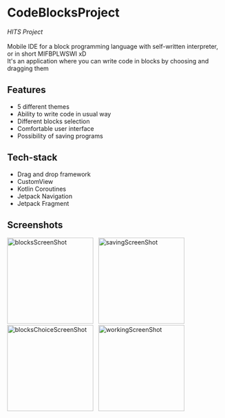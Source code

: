 # CodeBlocksProject

*HITS Project*
<br/>
<br/>
Mobile IDE for a block programming language with self-written interpreter, or in short MIFBPLWSWI xD <br/>
It's an application where you can write code in blocks by choosing and dragging them
<br/>
## Features
- 5 different themes
- Ability to write code in usual way
- Different blocks selection
- Comfortable user interface
- Possibility of saving programs<br/>
## Tech-stack
- Drag and drop framework
- CustomView
- Kotlin Coroutines
- Jetpack Navigation
- Jetpack Fragment<br/>
## Screenshots
<p>
<img src="https://user-images.githubusercontent.com/98749008/191178405-e5b08ca1-c314-4782-b0b9-52842a830297.jpg" alt="blocksScreenShot" width="200"/> 
&nbsp;
<img src="https://user-images.githubusercontent.com/98749008/191178454-f23d8dd9-0b65-4ea9-95da-fb26f1ce3ed8.jpg" alt="savingScreenShot" width="200"/> 
&nbsp;
<img src="https://user-images.githubusercontent.com/98749008/191178461-c1bd459a-373e-4437-bce1-9a38d9dd2fa2.jpg" alt="blocksChoiceScreenShot" width="200"/>
&nbsp;
<img src="https://user-images.githubusercontent.com/98749008/191178468-1e1b451f-7c17-421d-b1fc-a01ac41bf3bb.jpg" alt="workingScreenShot" width="200"/></p>

